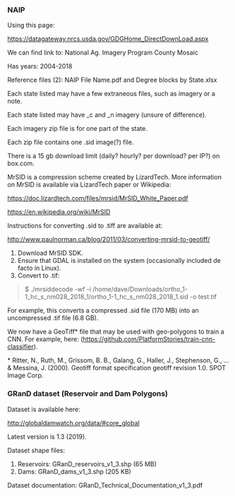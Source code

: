 ### NAIP

Using this page:

https://datagateway.nrcs.usda.gov/GDGHome_DirectDownLoad.aspx

We can find link to: National Ag. Imagery Program County Mosaic

Has years: 2004-2018

Reference files (2): NAIP File Name.pdf and Degree blocks by State.xlsx

Each state listed may have a few extraneous files, such as imagery or a note.

Each state listed may have _c and _n imagery (unsure of difference).

Each imagery zip file is for one part of the state.

Each zip file contains one .sid image(?) file.

There is a 15 gb download limit (daily? hourly? per download? per IP?) on box.com.

MrSID is a compression scheme created by LizardTech. More information on MrSID is available via LizardTech paper or Wikipedia:

https://doc.lizardtech.com/files/mrsid/MrSID_White_Paper.pdf

https://en.wikipedia.org/wiki/MrSID

Instructions for converting .sid to .tiff are available at:

http://www.paulnorman.ca/blog/2011/03/converting-mrsid-to-geotiff/

1. Download MrSID SDK.
2. Ensure that GDAL is installed on the system (occasionally included de facto in Linux).
3. Convert to .tif:

> $ ./mrsiddecode -wf -i /home/dave/Downloads/ortho_1-1_hc_s_nm028_2018_1/ortho_1-1_hc_s_nm028_2018_1.sid -o test.tif

For example, this converts a compressed .sid file (170 MB) into an uncompressed .tif file (6.8 GB).

We now have a GeoTiff* file that may be used with geo-polygons to train a CNN. For example, here: (https://github.com/PlatformStories/train-cnn-classifier).

\* Ritter, N., Ruth, M., Grissom, B. B., Galang, G., Haller, J., Stephenson, G., ... & Messina, J. (2000). Geotiff format specification geotiff revision 1.0. SPOT Image Corp.

### GRanD dataset (Reservoir and Dam Polygons)

Dataset is available here:

http://globaldamwatch.org/data/#core_global

Latest version is 1.3 (2019).

Dataset shape files:

1. Reservoirs: GRanD_reservoirs_v1_3.shp (65 MB)
2. Dams: GRanD_dams_v1_3.shp (205 KB)

Dataset documentation: GRanD_Technical_Documentation_v1_3.pdf







